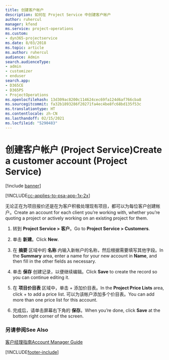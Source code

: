 ```yaml
---
title: 创建客户帐户
description: 如何在 Project Service 中创建客户帐户
author: ruhercul
manager: kfend
ms.service: project-operations
ms.custom:
- dyn365-projectservice
ms.date: 8/03/2018
ms.topic: article
ms.author: ruhercul
audience: Admin
search.audienceType:
- admin
- customizer
- enduser
search.app:
- D365CE
- D365PS
- ProjectOperations
ms.openlocfilehash: 13d309ac8200c114624cec69fa124d6af766cba8
ms.sourcegitcommit: fa32b1893286f20271fa4ec4be8fc68bd135f53c
ms.translationtype: HT
ms.contentlocale: zh-CN
ms.lasthandoff: 02/15/2021
ms.locfileid: "5290483"
---
```

# <a name="create-a-customer-account-project-service"></a><span data-ttu-id="e0535-103">创建客户帐户 (Project Service)</span><span class="sxs-lookup"><span data-stu-id="e0535-103">Create a customer account (Project Service)</span></span>

[!include [banner](../includes/psa-now-project-operations.md)]

[!INCLUDE[cc-applies-to-psa-app-1x-2x](../includes/cc-applies-to-psa-app-1x-2x.md)]

<span data-ttu-id="e0535-104">无论正在为项目报价还是在为客户积极处理现有项目，都可以为每位客户创建帐户。</span><span class="sxs-lookup"><span data-stu-id="e0535-104">Create an account for each client you’re working with, whether you’re quoting a project or actively working on an existing project for them.</span></span>  
  
1.  <span data-ttu-id="e0535-105">转到 **Project Service > 客户**。</span><span class="sxs-lookup"><span data-stu-id="e0535-105">Go to **Project Service > Customers**.</span></span>  
  
2.  <span data-ttu-id="e0535-106">单击 **新建**。</span><span class="sxs-lookup"><span data-stu-id="e0535-106">Click **New**.</span></span>  
  
3.  <span data-ttu-id="e0535-107">在 **摘要** 区域中的 **名称** 内输入新帐户的名称，然后根据需要填写其他字段。</span><span class="sxs-lookup"><span data-stu-id="e0535-107">In the **Summary** area, enter a name for your new account in **Name**, and then fill in the other fields as necessary.</span></span>  
  
4.  <span data-ttu-id="e0535-108">单击 **保存** 创建记录，以便继续编辑。</span><span class="sxs-lookup"><span data-stu-id="e0535-108">Click **Save** to create the record so you can continue editing it.</span></span>  
  
5.  <span data-ttu-id="e0535-109">在 **项目价目表** 区域中，单击 + 添加价目表。</span><span class="sxs-lookup"><span data-stu-id="e0535-109">In the **Project Price Lists** area, click + to add a price list.</span></span> <span data-ttu-id="e0535-110">可以为该帐户添加多个价目表。</span><span class="sxs-lookup"><span data-stu-id="e0535-110">You can add more than one price list for this account.</span></span>  
  
6.  <span data-ttu-id="e0535-111">完成后，请单击屏幕右下角的 **保存**。</span><span class="sxs-lookup"><span data-stu-id="e0535-111">When you’re done, click **Save** at the bottom right corner of the screen.</span></span>  
  
### <a name="see-also"></a><span data-ttu-id="e0535-112">另请参阅</span><span class="sxs-lookup"><span data-stu-id="e0535-112">See Also</span></span>  
 [<span data-ttu-id="e0535-113">客户经理指南</span><span class="sxs-lookup"><span data-stu-id="e0535-113">Account Manager Guide</span></span>](../psa/account-manager-guide.md)


[!INCLUDE[footer-include](../includes/footer-banner.md)]